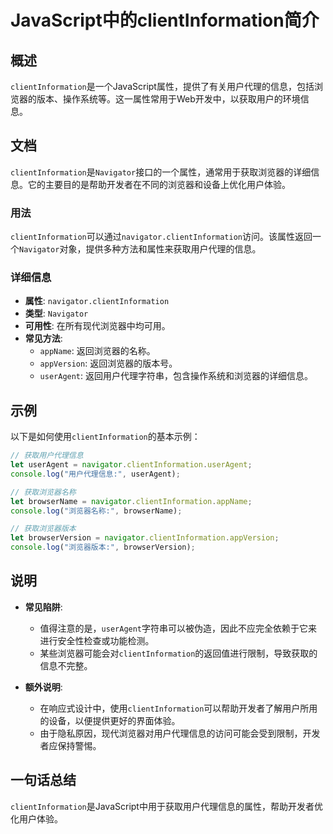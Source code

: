 <!--
Meta Description: # JavaScript中的clientInformation简介 ## 概述 `clientInformation`是一个JavaScript属性，提供了有关用户代理的信息，包括浏览器的版本、操作系统等。这一属性常用于Web开发中，以获取用户的环境信息。 ## 文档 `clientInformat...
Meta Keywords: clientinformation, navigator, useragent, let, console
-->

# JavaScript中的clientInformation简介

## 概述
`clientInformation`是一个JavaScript属性，提供了有关用户代理的信息，包括浏览器的版本、操作系统等。这一属性常用于Web开发中，以获取用户的环境信息。

## 文档
`clientInformation`是`Navigator`接口的一个属性，通常用于获取浏览器的详细信息。它的主要目的是帮助开发者在不同的浏览器和设备上优化用户体验。

### 用法
`clientInformation`可以通过`navigator.clientInformation`访问。该属性返回一个`Navigator`对象，提供多种方法和属性来获取用户代理的信息。

### 详细信息
- **属性**: `navigator.clientInformation`
- **类型**: `Navigator`
- **可用性**: 在所有现代浏览器中均可用。
- **常见方法**:
  - `appName`: 返回浏览器的名称。
  - `appVersion`: 返回浏览器的版本号。
  - `userAgent`: 返回用户代理字符串，包含操作系统和浏览器的详细信息。

## 示例
以下是如何使用`clientInformation`的基本示例：

```javascript
// 获取用户代理信息
let userAgent = navigator.clientInformation.userAgent;
console.log("用户代理信息:", userAgent);

// 获取浏览器名称
let browserName = navigator.clientInformation.appName;
console.log("浏览器名称:", browserName);

// 获取浏览器版本
let browserVersion = navigator.clientInformation.appVersion;
console.log("浏览器版本:", browserVersion);
```

## 说明
- **常见陷阱**: 
  - 值得注意的是，`userAgent`字符串可以被伪造，因此不应完全依赖于它来进行安全性检查或功能检测。
  - 某些浏览器可能会对`clientInformation`的返回值进行限制，导致获取的信息不完整。

- **额外说明**: 
  - 在响应式设计中，使用`clientInformation`可以帮助开发者了解用户所用的设备，以便提供更好的界面体验。
  - 由于隐私原因，现代浏览器对用户代理信息的访问可能会受到限制，开发者应保持警惕。

## 一句话总结
`clientInformation`是JavaScript中用于获取用户代理信息的属性，帮助开发者优化用户体验。
